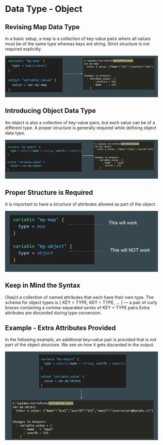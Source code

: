 # Data Type - Object

## Revising Map Data Type

In a basic setup, a map is a collection of key-value pairs where all values must
be of the same type whereas keys are string.
Strict structure is not required explicitly.

![MY Image](images/image1.png)

## Introducing Object Data Type

An object is also a collection of key-value pairs, but each value can be of a
different type.
A proper structure is generally required while defining object data type.

![MY Image](images/image2.png)

## Proper Structure is Required

It is important to have a structure of attributes allowed as part of the object.

![MY Image](images/image3.png)

## Keep in Mind the Syntax

Obejct a collection of named attributes that each have their own type.
The schema for object types is { KEY = TYPE, KEY = TYPE, ... } — a
pair of curly braces containing a comma-separated series of KEY = TYPE
pairs.Extra attributes are discarded during type conversion.

## Example - Extra Attributes Provided

In the following example, an additional key=value pair is provided that is not part
of the object structure. We see on how it gets discarded in the output.

![MY Image](images/image4.png)